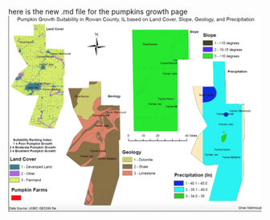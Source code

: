 here is the new .md file for the pumpkins growth page 
<img src="images/IL_pumpkins.png?raw=true"/>
 

